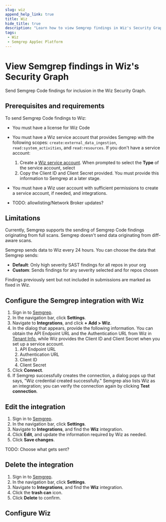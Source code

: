 ```yaml
---
slug: wiz
append_help_link: true
title: Wiz
hide_title: true
description: "Learn how to view Semgrep findings in Wiz's Security Graph."
tags:
 - Wiz
 - Semgrep AppSec Platform
---
```


# View Semgrep findings in Wiz's Security Graph

Send Semgrep Code findings for inclusion in the Wiz Security Graph.

## Prerequisites and requirements

To send Semgrep Code findings to Wiz:

- You must have a license for Wiz Code
- You must have a Wiz service account that provides Semgrep with the following scopes: `create:external_data_ingestion`, `read:system_activities`, and `read:resources`. If you don't have a service account:
    1. Create a [Wiz service account](https://docs.wiz.io/wiz-docs/docs/service-accounts-settings?lng=en). When prompted to select the **Type** of the service account, select 
    2. Copy the Client ID and Client Secret provided. You must provide this information to Semgrep at a later stage.
- You must have a Wiz user account with sufficient permissions to create a service account, if needed, and integrations.

- TODO: allowlisting/Network Broker updates?

## Limitations

Currently, Semgrep supports the sending of Semgrep Code findings originating from full scans. Semgrep doesn't send data originating from diff-aware scans.

Semgrep sends data to Wiz every 24 hours. You can choose the data that Semgrep sends:

  - **Default**: Only high severity SAST findings for all repos in your org
  - **Custom**: Sends findings for any severity selected and for repos chosen

Findings previously sent but not included in submissions are marked as fixed in Wiz.

## Configure the Semgrep integration with Wiz

1. Sign in to [Semgrep](https://semgrep.dev/login).
1. In the navigation bar, click **Settings**.
2. Navigate to **Integrations**, and click **+ Add > Wiz**. 
3. In the dialog that appears, provide the following information. You can obtain the API Endpoint URL and the Authentication URL from Wiz in [Tenant Info](https://app.wiz.io/tenant-info/general), while Wiz provides the Client ID and Client Secret when you set up a service account.
   1. API Endpoint URL
   2. Authentication URL
   3. Client ID
   4. Client Secret
4. Click **Connect**.
5. If Semgrep successfully creates the connection, a dialog pops up that says, "Wiz credential created successfully." Semgrep also lists Wiz as an integration; you can verify the connection again by clicking **Test connection**.

## Edit the integration

1. Sign in to [Semgrep](https://semgrep.dev/login).
1. In the navigation bar, click **Settings**.
1. Navigate to **Integrations**, and find the **Wiz** integration.
1. Click **Edit**, and update the information required by Wiz as needed.
1. Click **Save changes**.

TODO: Choose what gets sent?

## Delete the integration

1. Sign in to [Semgrep](https://semgrep.dev/login).
1. In the navigation bar, click **Settings**.
1. Navigate to **Integrations**, and find the **Wiz** integration.
1. Click the **<i class="fa-solid fa-trash"></i> trash can** icon.
1. Click **Delete** to confirm.

## Configure Wiz

<!-- If the user has to do anything from the Wiz end, e.g., set up an integration, include the steps here. -->
